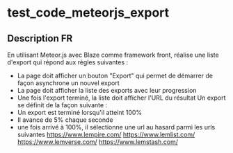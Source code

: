 # test_code_meteorjs_export

## Description FR
En utilisant Meteor.js avec Blaze comme framework front, réalise une liste d'export qui répond aux règles suivantes :
- La page doit afficher un bouton "Export" qui permet de démarrer de façon asynchrone un nouvel export
- La page doit afficher la liste des exports avec leur progression
- Une fois l'export terminé, la liste doit afficher l'URL du résultat Un export se définit de la façon suivante :
- Un export est terminé lorsqu'il atteint 100%
- Il avance de 5% chaque seconde
- une fois arrivé à 100%, il sélectionne une url au hasard parmi les urls suivantes
https://www.lempire.com/
https://www.lemlist.com/
https://www.lemverse.com/
https://www.lemstash.com/
